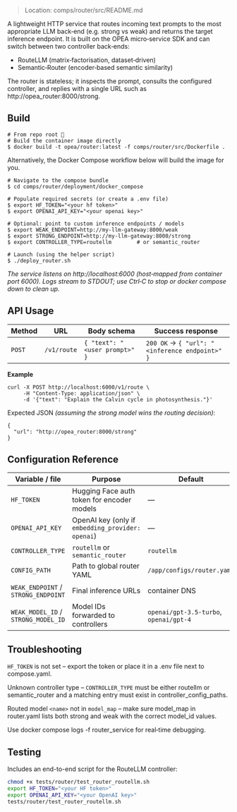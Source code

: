 > Location: comps/router/src/README.md

A lightweight HTTP service that routes incoming text prompts to the most appropriate LLM back‑end (e.g. strong vs weak) and returns the target inference endpoint. It is built on the OPEA micro‑service SDK and can switch between two controller back‑ends:

- RouteLLM (matrix‑factorisation, dataset‑driven)
- Semantic‑Router (encoder‑based semantic similarity)

The router is stateless; it inspects the prompt, consults the configured controller, and replies with a single URL such as http://opea_router:8000/strong.

## Build

```
# From repo root 📂
# Build the container image directly
$ docker build -t opea/router:latest -f comps/router/src/Dockerfile .
```

Alternatively, the Docker Compose workflow below will build the image for you.

```
# Navigate to the compose bundle
$ cd comps/router/deployment/docker_compose

# Populate required secrets (or create a .env file)
$ export HF_TOKEN="<your hf token>"
$ export OPENAI_API_KEY="<your openai key>"

# Optional: point to custom inference endpoints / models
$ export WEAK_ENDPOINT=http://my‑llm‑gateway:8000/weak
$ export STRONG_ENDPOINT=http://my‑llm‑gateway:8000/strong
$ export CONTROLLER_TYPE=routellm        # or semantic_router

# Launch (using the helper script)
$ ./deploy_router.sh
```

_The service listens on http://localhost:6000 (host‑mapped from container port 6000). Logs stream to STDOUT; use Ctrl‑C to stop or docker compose down to clean up._

## API Usage

| Method | URL         | Body schema                   | Success response                               |
| ------ | ----------- | ----------------------------- | ---------------------------------------------- |
| `POST` | `/v1/route` | `{ "text": "<user prompt>" }` | `200 OK` → `{ "url": "<inference endpoint>" }` |

**Example**

```
curl -X POST http://localhost:6000/v1/route \
     -H "Content-Type: application/json" \
     -d '{"text": "Explain the Calvin cycle in photosynthesis."}'
```

Expected JSON _(assuming the strong model wins the routing decision)_:

```
{
  "url": "http://opea_router:8000/strong"
}
```

## Configuration Reference

| Variable / file                     | Purpose                                           | Default                                | Where set           |
| ----------------------------------- | ------------------------------------------------- | -------------------------------------- | ------------------- |
| `HF_TOKEN`                          | Hugging Face auth token for encoder models        | —                                      | `.env` / shell      |
| `OPENAI_API_KEY`                    | OpenAI key (only if `embedding_provider: openai`) | —                                      | `.env` / shell      |
| `CONTROLLER_TYPE`                   | `routellm` or `semantic_router`                   | `routellm`                             | env / `router.yaml` |
| `CONFIG_PATH`                       | Path to global router YAML                        | `/app/configs/router.yaml`             | Compose env         |
| `WEAK_ENDPOINT` / `STRONG_ENDPOINT` | Final inference URLs                              | container DNS                          | Compose env         |
| `WEAK_MODEL_ID` / `STRONG_MODEL_ID` | Model IDs forwarded to controllers                | `openai/gpt-3.5-turbo`, `openai/gpt-4` | Compose env         |

## Troubleshooting

`HF_TOKEN` is not set – export the token or place it in a .env file next to compose.yaml.

Unknown controller type – `CONTROLLER_TYPE` must be either routellm or semantic_router and a matching entry must exist in controller_config_paths.

Routed model `<name>` not in `model_map` – make sure model_map in router.yaml lists both strong and weak with the correct model_id values.

Use docker compose logs -f router_service for real‑time debugging.

## Testing

Includes an end-to-end script for the RouteLLM controller:

```bash
chmod +x tests/router/test_router_routellm.sh
export HF_TOKEN="<your HF token>"
export OPENAI_API_KEY="<your OpenAI key>"
tests/router/test_router_routellm.sh
```
